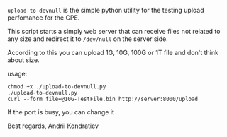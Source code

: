 `upload-to-devnull` is the simple python utility for the testing upload perfomance for the CPE.

This script starts a simply web server that can receive files not related to any size and redirect it to `/dev/null` on the server side. 

According to this you can upload 1G, 10G, 100G or 1T file and don't think about size.

usage:
```
chmod +x ./upload-to-devnull.py
./upload-to-devnull.py
curl --form file=@10G-TestFile.bin http://server:8000/upload
```

If the port is busy, you can change it

Best regards,
Andrii Kondratiev

